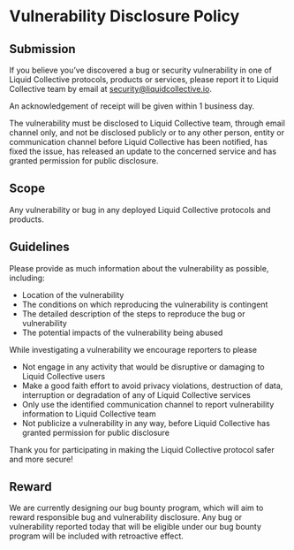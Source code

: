 # Vulnerability Disclosure Policy

## Submission

If you believe you’ve discovered a bug or security vulnerability in one of Liquid Collective protocols, products or services, please report it to Liquid Collective team by email at security@liquidcollective.io.

An acknowledgement of receipt will be given within 1 business day.

The vulnerability must be disclosed to Liquid Collective team, through email channel only, and not be disclosed publicly or to any other person, entity or communication channel before Liquid Collective has been notified, has fixed the issue, has released an update to the concerned service and has granted permission for public disclosure.

## Scope

Any vulnerability or bug in any deployed Liquid Collective protocols and products.

## Guidelines

Please provide as much information about the vulnerability as possible, including:

- Location of the vulnerability
- The conditions on which reproducing the vulnerability is contingent
- The detailed description of the steps to reproduce the bug or vulnerability
- The potential impacts of the vulnerability being abused

While investigating a vulnerability we encourage reporters to please

- Not engage in any activity that would be disruptive or damaging to Liquid Collective users
- Make a good faith effort to avoid privacy violations, destruction of data, interruption or degradation of any of Liquid Collective services
- Only use the identified communication channel to report vulnerability information to Liquid Collective team
- Not publicize a vulnerability in any way, before Liquid Collective has granted permission for public disclosure

Thank you for participating in making the Liquid Collective protocol safer and more secure!

## Reward

We are currently designing our bug bounty program, which will aim to reward responsible bug and vulnerability disclosure. Any bug or vulnerability reported today that will be eligible under our bug bounty program will be included with retroactive effect.
